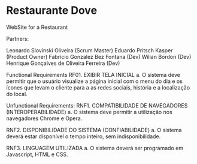 # Restaurante Dove
WebSite for a Restaurant

Partners:

Leonardo Slovinski Oliveira (Scrum Master)
Eduardo Pritsch Kasper (Product Owner)
Fabricio Gonzalez Bez Fontana (Dev)
Wilian Bordon (Dev)
Henrique Gonçalves de Oliveira Ferreira (Dev)

Functional Requirements 
RF01. EXIBIR TELA INICIAL
a.	O sistema deve permitir que o usuário visualize a página inicial com o menu do dia e os ícones que levam o cliente para a as redes sociais, história e a localização do local.

Unfunctional Requirements: 
RNF1. COMPATIBILIDADE DE NAVEGADORES (INTEROPERABILIDADE) 
a.	O sistema deve permitir a utilização nos navegadores Chrome e Opera.

RNF2. DISPONIBILIDADE DO SISTEMA (CONFIABILIDADE) 
a.	O sistema deverá estar disponível o tempo inteiro, sem indisponibilidade.

RNF3. LINGUAGEM UTILIZADA
a.	O sistema deverá ser programado em Javascript, HTML e CSS.

